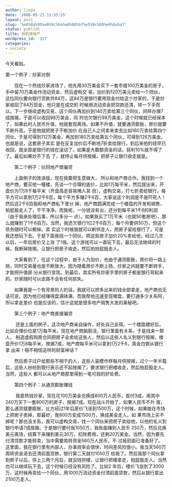 ```yaml
---
author: linpx
date: '2006-05-23 11:55:55'
layout: post
slug: '%e6%8a%95%e6%9c%ba%e6%88%bf%e5%9c%b0%e4%ba%a7'
status: publish
title: 投机房地产
wordpress_id: '157'
categories:
- society
---
```


今天看贴。

第一个例子：炒家对倒

　　现在一个热钱炒家进场了，他先用30万美金买下一套市值100万美金的房子，手中留70万美金作流动资金，然后虚构交
易，加价到120万美元卖给一个同伙，这位同伙要向银行贷款共84万，这84万是银行要用现金付给这个炒家的，于是炒家收回了84万现金，他只是在成交的
时候用流动资金把贷款还清，转一下手而以。下一步继续虚构交易，这个同伙再加价到140万卖给第三个同伙，同样办理7成按揭，于是可以收回98万美金，同
时也欠银行98万美金，这个时候就已经保本了，如果此时人民币升值，他就套现离场。如果不升值，就要通货膨胀，房价就要不断升高，于是他就把房子不断加价
在自己人之间卖来卖去比如160万卖给第四个同伙，于是可得到112万美金，再加到180万卖给第五个同伙，可得到126万美金。也就是说，这套房子其实
是在反复加价后不断地7折卖给银行。到后来他的钱早已收回，就全部是银行的钱在滚动了。如果是大数额资金的话，获利10%就不得了了。最后如果炒不下去
了，就停止每月供按揭，把房子让银行收走就是。


　　第二个例子：伙同地产商骗贷

　　上面例子的改进版，现在我要把生意做大，
所以和地产商合作。我找到一个地产商，要买他一幢楼，先谈一个合理的底价，比如1万每平米，然后提出来，开盘价为1万8千每平米（开盘高走容易掩人耳
目），虚构交易，打七折卖给银行，每平方可以拿到1万2千6百，每个平方多赚2千6百，大家说这个利润是不是吓死人！然后这2千6百我和地产商私下里分
掉，地产商圆满完成一个楼盘的开发和销售，拍屁股走人了，干干净净。而我呢，一分钱没有出，还分到每平米1千6的利润（由于我来处理后事，所以多分一
点）。如果我买了1万平米（也就50套房吧），那么就赚到了1千6百万。当然，我还欠银行1亿2千6百万，每个月要供50万，但这个债务随时可以赖掉。其
实这个时候我就可以断供走人，把房子留给银行了，可是我还想玩下去。于是下面我找一个同伙，把这些房子加价20%卖给他，经过几次以后，一年后房价又上涨
了1倍。这个游戏可以一直玩下去，最后无法继续的时候，我断掉按揭，让银行把房子收走，然后拍拍屁股走人。

　　大家看到了，在这个过程中，由于人为加价，也由于通货膨胀，房价将一路上扬，同时交易量也是不断放大，因为随着房价不断上扬，炒家之间就要不断转手，才能把升值部
分从银行变现。到最后，其实所有炒家手里的房子都是银行背起来的，炒家随时可以走路不会有任何损失。

　　如果我是一个有背景的人的话，我就可以把多出来的钱全部拿走，地产商也无话可说，因为他已经赚得盘满钵满，而我帮他迅速变现楼盘，要打通多少关系阿，所以拿走差价
也是应该的，估计这就是很多地产销售大发的奥秘吧。


　　第三个例子：地产商直接骗贷

　 　还是上面的例子，这次地产商亲自操作，好处自己全得。一个楼盘建好后，比如合理价位是1万每平米，现在地产商脑筋活，银行里面有关系，于是找来一帮人，
制造虚假购房合同把房子全卖给这些人，然后以这些人名义到银行按揭，楼盘开价1万8每平米，按揭7成，地产商每平米可以拿到1万2千6，真金白银从银行拿
出来！相不相信这样的财富神话？

　　然后房子过户给那些不相干的人，这些人装模作样每月供按揭，过个一年半载后，这些人纷纷到银行表示还不起按揭了，要求银行把楼收走，然后拍屁股走人。当然，这些人
都可以从地产商那里得到一笔可观的好处费。


　　第四个例子：从通货膨胀赚钱

　 　我是热钱炒家，现在花100万美金兑换成800万人民币，首付3成，用其中240万买下一套800万的房子，按揭7成。现在战斗开始了，如果人民币不升
值，那么通货就要膨胀，比方经过1年后房价飞涨到1500万，这个时候，如果能在市场上把房子卖掉，那最好，我800万变成1500万，换成美金走人。如
果市场上买不掉呢？那也没关系，我可以虚构交易，找一个同伙来把房子卖给他，以他的名义到银行申请7成按揭，于是银行要付我1050万，我账面赚到人民币
250万，然后兑换美元离场，结算下来赚到美元30万，扣除费用，还剩20万美金。当然，因为要先付清贷款才能转卖，当中需要周转资金560万人民币，不
过我前面已准备好了。这里面，我在银行里有内部人，办事效率会很快，时间差风险很小。我当天560万周转资金进去还清前面贷款，银行第二天就付1050万
给我了。然后我那个同伙拿到房子以后，供上三两个月后，就没钱供楼，让银行把楼拿走，拍屁股走人。当然也可以继续玩下去，这个时候已经没有风险了。比如2
年后，楼价飞涨到了3000万，这时候再卖给一个同伙，用1000万流动资金付清前面贷款，然后从银行拿出2100万走人。

